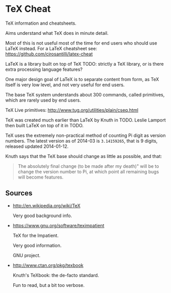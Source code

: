 # TeX Cheat

TeX information and cheatsheets.

Aims understand what TeX does in minute detail.

Most of this is not useful most of the time for end users who should use LaTeX instead. For a LaTeX cheatsheet see: <https://github.com/cirosantilli/latex-cheat>

LaTeX is a library built on top of TeX TODO: strictly a TeX library, or is there extra processing language features?

One major design goal of LaTeX is to separate content from form, as TeX itself is very low level, and not very useful for end users.

The base TeX system understands about 300 commands, called primitives, which are rarely used by end users.

TeX Live primitives: <http://www.tug.org/utilities/plain/cseq.html>

TeX was created much earlier than LaTeX by Knuth in TODO. Leslie Lamport then built LaTeX on top of it in TODO.

TeX uses the extremely non-practical method of counting Pi digit as version numbers. The latest version as of 2014-03 is `3.14159265`, that is 9 digits, released updated 2014-01-12.

Knuth says that the TeX base should change as little as possible, and that:

> The absolutely final change (to be made after my death)" will be to change the version number to Pi, at which point all remaining bugs will become features.

## Sources

-   <http://en.wikipedia.org/wiki/TeX>

    Very good background info.

-   <https://www.gnu.org/software/teximpatient>

    TeX for the Impatient.

    Very good information.

    GNU project.

-   <http://www.ctan.org/pkg/texbook>

    Knuth's TeXbook: the de-facto standard.

    Fun to read, but a bit too verbose.
